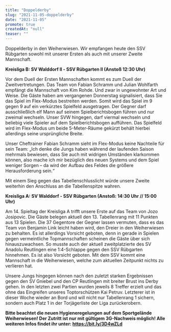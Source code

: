 ```yaml
---
title: "Doppelderby"
slug: "2021-11-05-doppelderby"
date: "2021-11-05"
promote: true
createdAt: "null"
teaser: ""
---
```

Doppelderby in den Weiherwiesen. Wir empfangen heute den SSV Rübgarten sowohl mit unserer Ersten als auch mit unserer Zweite Mannschaft.


**Kreisliga B: SV Walddorf ll - SSV Rübgarten ll (Anstoß 12:30 Uhr)**


Vor dem Duell der Ersten Mannschaften kommt es zum Duell der Zweitvertretungen. Das Team von Fabian Schramm und Julian Wohlfarth empfängt die Mannschaft von Kim Rohde. Und zwar in ungewohnter Art und Weise. Die Gäste haben am vergangenen Donnerstag signalisiert, dass Sie das Spiel im Flex-Modus bestreiten werden. Somit wird das Spiel im 9 gegen 9 auf ein verkürztes Spielfeld ausgetragen. Der Gegner darf ausschließlich elf Mann auf seinem Spielberichtsbogen führen und nur zweimal wechseln. Unser SVW hingegen, darf viermal wechseln und beliebig viele Spieler auf dem Spielberichtsbogen aufführen. Das Spielfeld wird im Flex-Modus um beide 5-Meter-Räume gekürzt behält hierbei allerdings seine ursprüngliche Breite.


Unser Cheftrainer Fabian Schramm sieht im Flex-Modus keine Nachteile für sein Team: „Ich denke die Jungs haben während der laufenden Saison mehrmals bewiesen, dass Sie auch mit widrigen Umständen klarkommen können, also mache ich mir bezüglich des neuen Systems und dem Spiel weniger Sorgen – da wird der Aufbau des Feldes die größere Herausforderung sein.“


Mit einem Sieg gegen das Tabellenschlusslicht würde unsere Zweite weiterhin den Anschluss an die Tabellenspitze wahren.



**Kreisliga A: SV Walddorf - SSV Rübgarten (Anstoß: 14:30 Uhr // 15:00 Uhr)**


Am 14. Spieltag der Kreisliga A trifft unsere Erste auf das Team von Jozo Josipovic. Die Gäste belegen aktuell den 13. Tabellenrang mit 11 Punkten aus 13 Spielen. Die 37 Gegentore der Gegner lassen vermuten, dass es das Team von Benjamin Link leicht haben wird, den Dreier in den Weiherwiesen zu behalten. Es ist allerdings Vorsicht geboten, denn in gerade in Spielen gegen vermeintliche Topmannschaften scheinen die Gäste über sich hinauszuwachsen. So musste auch der aktuell zweitplatzierte des SV Anadolu Reutlingen eine 1:4-Schlappe gegen den SSV Rübgarten hinnehmen. Es ist also Vorsicht geboten. Mit dem SSV kommt eine Mannschaft in die Weiherwiesen, welche zum aktuellen Zeitpunkt nichts zu verlieren hat.


Unsere Jungs hingegen können nach den zuletzt starken Ergebnissen gegen den SV Gniebel und den CP Reutlingen mit breiter Brust ins Derby gehen. In den letzten zwei Partien wurden jeweils 8 Treffer erzielt und das ohne das Eingreifen unseres Toptorschützen Kai Petruv. Letzterer ist in dieser Woche wieder an Bord und will nicht nur Tabellenrang 1 sichern, sondern auch Platz 1 in der Torjägerliste der Liga zurückerobern.



**Bitte beachtet die neuen Hygieneregelungen auf dem Sportgelände Weiherwiesen! Der Zutritt ist nur mit gültigem 3G-Nachweis möglich! Alle weiteren Infos findet ihr unter: <a href="https://bit.ly/3D4wZLd">https://bit.ly/3D4wZLd</a>**
